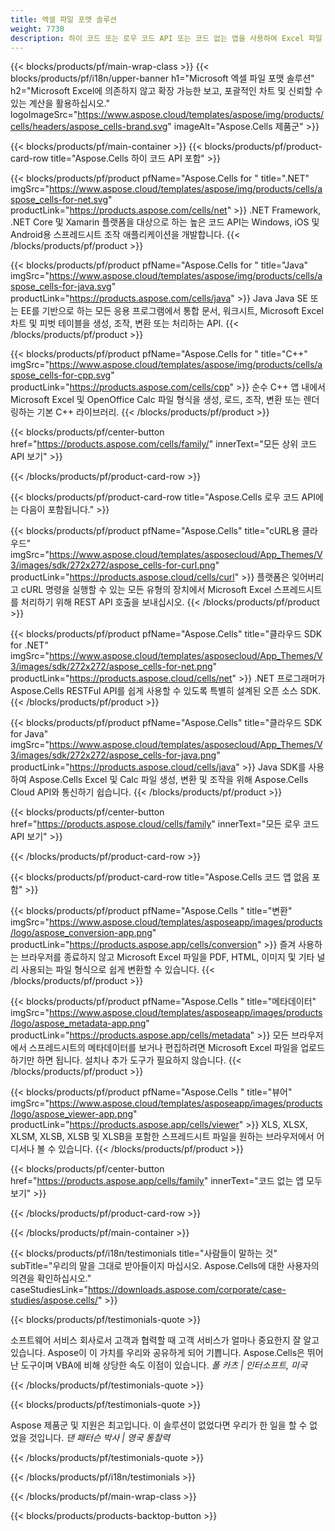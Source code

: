 ```yaml
---
title: 엑셀 파일 포맷 솔루션
weight: 7730
description: 하이 코드 또는 로우 코드 API 또는 코드 없는 앱을 사용하여 Excel 파일 조작 애플리케이션을 생성하여 비교 검사를 보거나 Excel 파일을 변환합니다.
---
```

{{< blocks/products/pf/main-wrap-class >}}
{{< blocks/products/pf/i18n/upper-banner h1="Microsoft 엑셀 파일 포맷 솔루션" h2="Microsoft Excel에 의존하지 않고 확장 가능한 보고, 포괄적인 차트 및 신뢰할 수 있는 계산을 활용하십시오." logoImageSrc="https://www.aspose.cloud/templates/aspose/img/products/cells/headers/aspose_cells-brand.svg" imageAlt="Aspose.Cells 제품군" >}}

{{< blocks/products/pf/main-container >}}
{{< blocks/products/pf/product-card-row title="Aspose.Cells 하이 코드 API 포함" >}}

{{< blocks/products/pf/product pfName="Aspose.Cells for " title=".NET" imgSrc="https://www.aspose.cloud/templates/aspose/img/products/cells/aspose_cells-for-net.svg" productLink="https://products.aspose.com/cells/net" >}}
.NET Framework, .NET Core 및 Xamarin 플랫폼을 대상으로 하는 높은 코드 API는 Windows, iOS 및 Android용 스프레드시트 조작 애플리케이션을 개발합니다.
{{< /blocks/products/pf/product >}}

{{< blocks/products/pf/product pfName="Aspose.Cells for " title="Java" imgSrc="https://www.aspose.cloud/templates/aspose/img/products/cells/aspose_cells-for-java.svg" productLink="https://products.aspose.com/cells/java" >}}
Java Java SE 또는 EE를 기반으로 하는 모든 응용 프로그램에서 통합 문서, 워크시트, Microsoft Excel 차트 및 피벗 테이블을 생성, 조작, 변환 또는 처리하는 API.
{{< /blocks/products/pf/product >}}

{{< blocks/products/pf/product pfName="Aspose.Cells for " title="C++" imgSrc="https://www.aspose.cloud/templates/aspose/img/products/cells/aspose_cells-for-cpp.svg" productLink="https://products.aspose.com/cells/cpp" >}}
순수 C++ 앱 내에서 Microsoft Excel 및 OpenOffice Calc 파일 형식을 생성, 로드, 조작, 변환 또는 렌더링하는 기본 C++ 라이브러리.
{{< /blocks/products/pf/product >}}

{{< blocks/products/pf/center-button href="https://products.aspose.com/cells/family/" innerText="모든 상위 코드 API 보기" >}}

{{< /blocks/products/pf/product-card-row >}}

{{< blocks/products/pf/product-card-row title="Aspose.Cells 로우 코드 API에는 다음이 포함됩니다." >}}

{{< blocks/products/pf/product pfName="Aspose.Cells" title="cURL용 클라우드" imgSrc="https://www.aspose.cloud/templates/asposecloud/App_Themes/V3/images/sdk/272x272/aspose_cells-for-curl.png" productLink="https://products.aspose.cloud/cells/curl" >}}
플랫폼은 잊어버리고 cURL 명령을 실행할 수 있는 모든 유형의 장치에서 Microsoft Excel 스프레드시트를 처리하기 위해 REST API 호출을 보내십시오.
{{< /blocks/products/pf/product >}}

{{< blocks/products/pf/product pfName="Aspose.Cells" title="클라우드 SDK for .NET" imgSrc="https://www.aspose.cloud/templates/asposecloud/App_Themes/V3/images/sdk/272x272/aspose_cells-for-net.png" productLink="https://products.aspose.cloud/cells/net" >}}
.NET 프로그래머가 Aspose.Cells RESTFul API를 쉽게 사용할 수 있도록 특별히 설계된 오픈 소스 SDK.
{{< /blocks/products/pf/product >}}

{{< blocks/products/pf/product pfName="Aspose.Cells" title="클라우드 SDK for Java" imgSrc="https://www.aspose.cloud/templates/asposecloud/App_Themes/V3/images/sdk/272x272/aspose_cells-for-java.png" productLink="https://products.aspose.cloud/cells/java" >}}
Java SDK를 사용하여 Aspose.Cells Excel 및 Calc 파일 생성, 변환 및 조작을 위해 Aspose.Cells Cloud API와 통신하기 쉽습니다.
{{< /blocks/products/pf/product >}}

{{< blocks/products/pf/center-button href="https://products.aspose.cloud/cells/family" innerText="모든 로우 코드 API 보기" >}}

{{< /blocks/products/pf/product-card-row >}}

{{< blocks/products/pf/product-card-row title="Aspose.Cells 코드 앱 없음 포함" >}}

{{< blocks/products/pf/product pfName="Aspose.Cells " title="변환" imgSrc="https://www.aspose.cloud/templates/asposeapp/images/products/logo/aspose_conversion-app.png" productLink="https://products.aspose.app/cells/conversion" >}}
즐겨 사용하는 브라우저를 종료하지 않고 Microsoft Excel 파일을 PDF, HTML, 이미지 및 기타 널리 사용되는 파일 형식으로 쉽게 변환할 수 있습니다.
{{< /blocks/products/pf/product >}}

{{< blocks/products/pf/product pfName="Aspose.Cells " title="메타데이터" imgSrc="https://www.aspose.cloud/templates/asposeapp/images/products/logo/aspose_metadata-app.png" productLink="https://products.aspose.app/cells/metadata" >}}
 모든 브라우저에서 스프레드시트의 메타데이터를 보거나 편집하려면 Microsoft Excel 파일을 업로드하기만 하면 됩니다. 설치나 추가 도구가 필요하지 않습니다.
{{< /blocks/products/pf/product >}}

{{< blocks/products/pf/product pfName="Aspose.Cells " title="뷰어" imgSrc="https://www.aspose.cloud/templates/asposeapp/images/products/logo/aspose_viewer-app.png" productLink="https://products.aspose.app/cells/viewer" >}}
XLS, XLSX, XLSM, XLSB, XLSB 및 XLSB을 포함한 스프레드시트 파일을 원하는 브라우저에서 어디서나 볼 수 있습니다.
{{< /blocks/products/pf/product >}}

{{< blocks/products/pf/center-button href="https://products.aspose.app/cells/family" innerText="코드 없는 앱 모두 보기" >}}

{{< /blocks/products/pf/product-card-row >}}

{{< /blocks/products/pf/main-container >}}

{{< blocks/products/pf/i18n/testimonials title="사람들이 말하는 것" subTitle="우리의 말을 그대로 받아들이지 마십시오. Aspose.Cells에 대한 사용자의 의견을 확인하십시오." caseStudiesLink="https://downloads.aspose.com/corporate/case-studies/aspose.cells/" >}}

{{< blocks/products/pf/testimonials-quote >}}
<p class="first">
 소프트웨어 서비스 회사로서 고객과 협력할 때 고객 서비스가 얼마나 중요한지 잘 알고 있습니다. Aspose이 이 가치를 우리와 공유하게 되어 기쁩니다. Aspose.Cells은 뛰어난 도구이며 VBA에 비해 상당한 속도 이점이 있습니다.
 <em>
 폴 카츠 | 인터소프트, 미국
 </em>
</p>

{{< /blocks/products/pf/testimonials-quote >}}

{{< blocks/products/pf/testimonials-quote >}}
<p class="second">
Aspose 제품군 및 지원은 최고입니다. 이 솔루션이 없었다면 우리가 한 일을 할 수 없었을 것입니다.
 <em>
 댄 패터슨 박사 | 영국 통찰력
 </em>
</p>

{{< /blocks/products/pf/testimonials-quote >}}

{{< /blocks/products/pf/i18n/testimonials >}}

{{< /blocks/products/pf/main-wrap-class >}}

{{< blocks/products/products-backtop-button >}}
